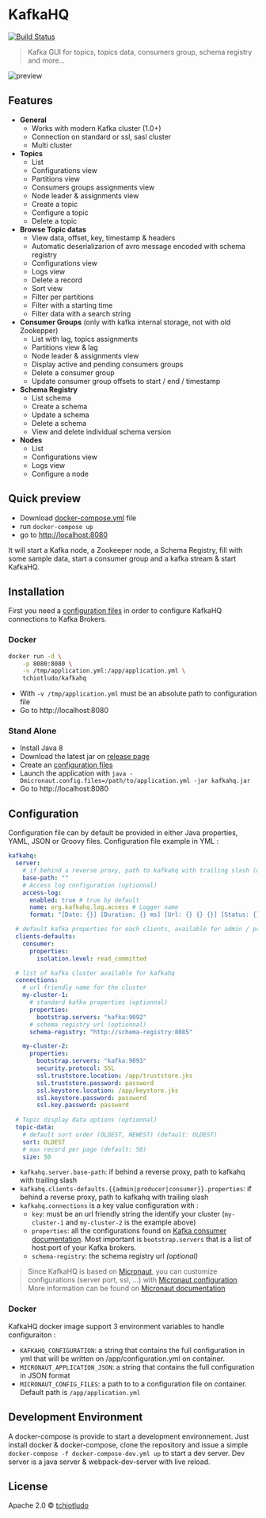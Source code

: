 # KafkaHQ
[![Build Status](https://travis-ci.org/tchiotludo/kafkahq.svg?branch=master)](https://travis-ci.org/tchiotludo/kafkahq)

> Kafka GUI for topics, topics data, consumers group, schema registry and more... 


![preview](https://user-images.githubusercontent.com/2064609/50536651-e050de80-0b56-11e9-816f-9d3aca3f1c88.gif)

## Features

- **General**
  - Works with modern Kafka cluster (1.0+)
  - Connection on standard or ssl, sasl cluster
  - Multi cluster
- **Topics**
  - List
  - Configurations view
  - Partitions view
  - Consumers groups assignments view
  - Node leader & assignments view
  - Create a topic
  - Configure a topic
  - Delete a topic
- **Browse Topic datas**
  - View data, offset, key, timestamp & headers
  - Automatic deserializarion of avro message encoded with schema registry
  - Configurations view
  - Logs view
  - Delete a record
  - Sort view
  - Filter per partitions
  - Filter with a starting time
  - Filter data with a search string
- **Consumer Groups** (only with kafka internal storage, not with old Zookepper)
  - List with lag, topics assignments
  - Partitions view & lag
  - Node leader & assignments view
  - Display active and pending consumers groups
  - Delete a consumer group
  - Update consumer group offsets to start / end / timestamp
- **Schema Registry**
  - List schema
  - Create a schema
  - Update a schema
  - Delete a schema
  - View and delete individual schema version
- **Nodes**
  - List
  - Configurations view
  - Logs view
  - Configure a node


## Quick preview
* Download [docker-compose.yml](https://raw.githubusercontent.com/tchiotludo/kafkahq/master/docker-compose.yml) file
* run `docker-compose up`
* go to [http://localhost:8080](http://localhost:8080)

It will start a Kafka node, a Zookeeper node, a Schema Registry, fill with some sample data, start a consumer group and a kafka stream & start KafkaHQ.

## Installation

First you need a [configuration files](#configuration) in order to configure KafkaHQ connections to Kafka Brokers.

### Docker

```sh
docker run -d \
    -p 8080:8080 \
    -v /tmp/application.yml:/app/application.yml \
    tchiotludo/kafkahq
```
* With `-v /tmp/application.yml` must be an absolute path to configuration file
* Go to http://localhost:8080


### Stand Alone

* Install Java 8
* Download the latest jar on [release page](https://github.com/tchiotludo/kafkahq/releases)
* Create an [configuration files](#configuration) 
* Launch the application with `java -Dmicronaut.config.files=/path/to/application.yml -jar kafkahq.jar`
* Go to http://localhost:8080


## Configuration
Configuration file can by default be provided in either Java properties, YAML, JSON or Groovy files.
Configuration file example in YML :

```yml
kafkahq:
  server:
    # if behind a reverse proxy, path to kafkahq with trailing slash (optionnal)
    base-path: ""
    # Access log configuration (optionnal)
    access-log:
      enabled: true # true by default 
      name: org.kafkahq.log.access # Logger name
      format: "[Date: {}] [Duration: {} ms] [Url: {} {} {}] [Status: {}] [Ip: {}] [Length: {}] [Port: {}]" # Logger format

  # default kafka properties for each clients, available for admin / producer / consumer (optionnal)
  clients-defaults:
    consumer:
      properties:
        isolation.level: read_committed

  # list of kafka cluster available for kafkahq
  connections:
    # url friendly name for the cluster
    my-cluster-1:
      # standard kafka properties (optionnal)
      properties:
        bootstrap.servers: "kafka:9092"
      # schema registry url (optionnal)
      schema-registry: "http://schema-registry:8085"

    my-cluster-2:
      properties:
        bootstrap.servers: "kafka:9093"
        security.protocol: SSL
        ssl.truststore.location: /app/truststore.jks
        ssl.truststore.password: password
        ssl.keystore.location: /app/keystore.jks
        ssl.keystore.password: password
        ssl.key.password: password
        
  # Topic display data options (optionnal)
  topic-data:
    # default sort order (OLDEST, NEWEST) (default: OLDEST)
    sort: OLDEST
    # max record per page (default: 50)
    size: 50
```

* `kafkahq.server.base-path`: if behind a reverse proxy, path to kafkahq with trailing slash
* `kafkahq.clients-defaults.{{admin|producer|consumer}}.properties`: if behind a reverse proxy, path to kafkahq with trailing slash
* `kafkahq.connections` is a key value configuration with :
  * `key`: must be an url friendly string the identify your cluster (`my-cluster-1` and `my-cluster-2` is the example above)
  * `properties`: all the configurations found on [Kafka consumer documentation](https://kafka.apache.org/documentation/#consumerconfigs). Most important is `bootstrap.servers` that is a list of host:port of your Kafka brokers.
  * `schema-registry`: the schema registry url *(optional)*

> Since KafkaHQ is based on [Micronaut](https://micronaut.io/), you can customize configurations (server port, ssl, ...) with [Micronaut configuration](https://docs.micronaut.io/snapshot/guide/configurationreference.html#io.micronaut.http.server.HttpServerConfiguration).
> More information can be found on [Micronaut documentation](https://docs.micronaut.io/snapshot/guide/index.html#config)

### Docker
KafkaHQ docker image support 3 environment variables to handle configuraiton :
* `KAFKAHQ_CONFIGURATION`: a string that contains the full configuration in yml that will be written on
  /app/configuration.yml on container.
* `MICRONAUT_APPLICATION_JSON`: a string that contains the full configuration in JSON format
* `MICRONAUT_CONFIG_FILES`: a path to to a configuration file on container. Default path is `/app/application.yml`

## Development Environment
A docker-compose is provide to start a development environnement.
Just install docker & docker-compose, clone the repository and issue a simple `docker-compose -f docker-compose-dev.yml up` to start a dev server.
Dev server is a java server & webpack-dev-server with live reload.


## License
Apache 2.0 © [tchiotludo](https://github.com/tchiotludo)
